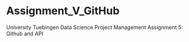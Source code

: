 # Assignment_V_GitHub
University Tuebingen Data Science Project Management Assignment 5: Github and API
